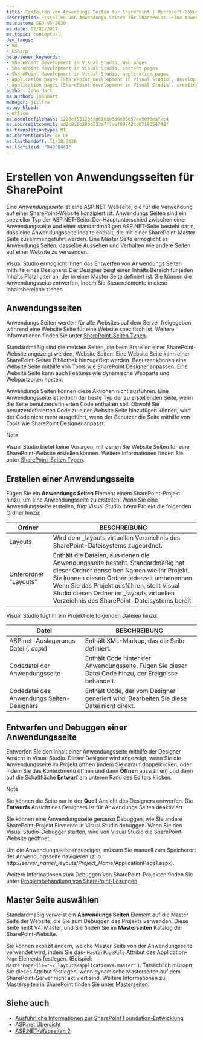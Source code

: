 ```yaml
---
title: Erstellen von Anwendungs Seiten für SharePoint | Microsoft-Dokumentation
description: Erstellen von Anwendungs Seiten für SharePoint. Eine Anwendungsseite ist eine ASP.NET-Webseite, die für die Verwendung auf einer SharePoint-Website konzipiert ist.
ms.custom: SEO-VS-2020
ms.date: 02/02/2017
ms.topic: conceptual
dev_langs:
- VB
- CSharp
helpviewer_keywords:
- SharePoint development in Visual Studio, Web pages
- SharePoint development in Visual Studio, content pages
- SharePoint development in Visual Studio, application pages
- application pages [SharePoint development in Visual Studio], developing
- application pages [SharePoint development in Visual Studio], creating
author: John-Hart
ms.author: johnhart
manager: jillfra
ms.workload:
- office
ms.openlocfilehash: 1228ef551235fd616803d6e05057ee50f0ea7ec4
ms.sourcegitcommit: ad2c820b280b523a7f7aef89742cdb719354748f
ms.translationtype: MT
ms.contentlocale: de-DE
ms.lasthandoff: 11/18/2020
ms.locfileid: "94850441"
---
```

# <a name="create-application-pages-for-sharepoint"></a>Erstellen von Anwendungsseiten für SharePoint
  Eine *Anwendungsseite* ist eine ASP.NET-Webseite, die für die Verwendung auf einer SharePoint-Website konzipiert ist. Anwendungs Seiten sind ein spezieller Typ der ASP.NET-Seite. Der Hauptunterschied zwischen einer Anwendungsseite und einer standardmäßigen ASP.NET-Seite besteht darin, dass eine Anwendungsseite Inhalte enthält, die mit einer SharePoint-Master Seite zusammengeführt werden. Eine Master Seite ermöglicht es Anwendungs Seiten, dasselbe Aussehen und Verhalten wie andere Seiten auf einer Website zu verwenden.

 Visual Studio ermöglicht Ihnen das Entwerfen von Anwendungs Seiten mithilfe eines Designers. Der Designer zeigt einen Inhalts Bereich für jeden Inhalts Platzhalter an, der in einer Master Seite definiert ist. Sie können die Anwendungsseite entwerfen, indem Sie Steuerelemente in diese Inhaltsbereiche ziehen.

## <a name="application-pages"></a>Anwendungsseiten
 Anwendungs Seiten werden für alle Websites auf dem Server freigegeben, während eine Website Seite für eine Website spezifisch ist. Weitere Informationen finden Sie unter [SharePoint-Seiten Typen](/previous-versions/office/developer/sharepoint-2010/aa979592(v=office.14)).

 Standardmäßig sind die meisten Seiten, die beim Erstellen einer SharePoint-Website angezeigt werden, Website Seiten. Eine Website Seite kann einer SharePoint-Seiten Bibliothek hinzugefügt werden. Benutzer können eine Website Seite mithilfe von Tools wie SharePoint Designer anpassen. Eine Website Seite kann auch Features wie dynamische Webparts und Webpartzonen hosten.

 Anwendungs Seiten können diese Aktionen nicht ausführen. Eine Anwendungsseite ist jedoch der beste Typ der zu erstellenden Seite, wenn die Seite benutzerdefinierten Code enthalten soll. Obwohl Sie benutzerdefinierten Code zu einer Website Seite hinzufügen können, wird der Code nicht mehr ausgeführt, wenn der Benutzer die Seite mithilfe von Tools wie SharePoint Designer anpasst.

> [!NOTE]
> Visual Studio bietet keine Vorlagen, mit denen Sie Website Seiten für eine SharePoint-Website erstellen können. Weitere Informationen finden Sie unter [SharePoint-Seiten Typen](/previous-versions/office/developer/sharepoint-2010/aa979592(v=office.14)).

## <a name="create-an-application-page"></a>Erstellen einer Anwendungsseite
 Fügen Sie ein **Anwendungs Seiten** Element einem SharePoint-Projekt hinzu, um eine Anwendungsseite zu erstellen. Wenn Sie eine Anwendungsseite erstellen, fügt Visual Studio Ihrem Projekt die folgenden Ordner hinzu:

|Ordner|BESCHREIBUNG|
|------------|-----------------|
|Layouts|Wird dem _layouts virtuellen Verzeichnis des SharePoint-Dateisystems zugeordnet.|
|Unterordner "Layouts"|Enthält die Dateien, aus denen die Anwendungsseite besteht. Standardmäßig hat dieser Ordner denselben Namen wie Ihr Projekt. Sie können diesen Ordner jederzeit umbenennen. Wenn Sie das Projekt ausführen, stellt Visual Studio diesen Ordner im _layouts virtuellen Verzeichnis des SharePoint-Dateisystems bereit.|

 Visual Studio fügt Ihrem Projekt die folgenden Dateien hinzu:

|Datei|BESCHREIBUNG|
|----------|-----------------|
|ASP.net-Auslagerungs Datei (*. aspx*)|Enthält XML-Markup, das die Seite definiert.|
|Codedatei der Anwendungsseite|Enthält Code hinter der Anwendungsseite. Fügen Sie dieser Datei Code hinzu, der Ereignisse behandelt.|
|Codedatei des Anwendungs Seiten-Designers|Enthält Code, der vom Designer generiert wird. Bearbeiten Sie diese Datei nicht direkt.|

## <a name="design-and-debug-an-application-page"></a>Entwerfen und Debuggen einer Anwendungsseite
 Entwerfen Sie den Inhalt einer Anwendungsseite mithilfe der Designer Ansicht in Visual Studio. Dieser Designer wird angezeigt, wenn Sie die Anwendungsseite im Projekt öffnen (indem Sie darauf doppelklicken, oder indem Sie das Kontextmenü öffnen und dann **Öffnen** auswählen) und dann auf die Schaltfläche **Entwurf** am unteren Rand des Editors klicken.

> [!NOTE]
> Sie können die Seite nur in der **Quell** Ansicht des Designers entwerfen. Die **Entwurfs** Ansicht des Designers ist für Anwendungs Seiten deaktiviert.

 Sie können eine Anwendungsseite genauso Debuggen, wie Sie andere SharePoint-Projekt Elemente in Visual Studio debuggen. Wenn Sie den Visual Studio-Debugger starten, wird von Visual Studio die SharePoint-Website geöffnet.

 Um die Anwendungsseite anzuzeigen, müssen Sie manuell zum Speicherort der Anwendungsseite navigieren (z. b.: http://<em>server_name</em>/_layouts/*Project_Name*/ApplicationPage1.aspx).

 Weitere Informationen zum Debuggen von SharePoint-Projekten finden Sie unter [Problembehandlung von SharePoint-Lösungen](../sharepoint/troubleshooting-sharepoint-solutions.md).

## <a name="choose-a-master-page"></a>Master Seite auswählen
 Standardmäßig verweist ein **Anwendungs Seiten** Element auf die Master Seite der Website, die Sie zum Debuggen des Projekts verwenden. Diese Seite heißt V4. Master, und Sie finden Sie im **Masterseiten** Katalog der SharePoint-Website.

 Sie können explizit ändern, welche Master Seite von der Anwendungsseite verwendet wird, indem Sie das- `MasterPageFile` Attribut des Application- `Page` Elements festlegen. (Beispiel: `MasterPageFile="~/_layouts/applicationv4.master"` ). Tatsächlich müssen Sie dieses Attribut festlegen, wenn dynamische Masterseiten auf dem SharePoint-Server nicht aktiviert sind. Weitere Informationen zu Masterseiten in SharePoint finden Sie unter [Masterseiten](/previous-versions/office/developer/sharepoint-2010/ms443795(v=office.14)).

## <a name="see-also"></a>Siehe auch
- [Ausführliche Informationen zur SharePoint Foundation-Entwicklung](/previous-versions/office/developer/sharepoint-2010/ee539092(v=office.14))
- [ASP.net Übersicht](/aspnet/overview)
- [ASP.NET-Webseiten 2](/aspnet/web-pages/index)
